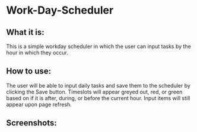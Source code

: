 # Work-Day-Scheduler

## What it is:

This is a simple workday scheduler in which the user can input tasks by the hour in which they occur.

## How to use:

The user will be able to input daily tasks and save them to the scheduler by clicking the Save button. Timeslots will appear greyed out, red, or green based on if it is after, during, or before the current hour. Input items will still appear upon page refresh.

## Screenshots:
